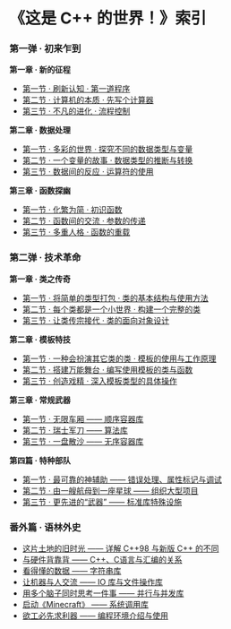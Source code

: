 # 《这是 C++ 的世界！》索引



### 第一弹 · 初来乍到

**第一章 · 新的征程**

* [第一节 · 刷新认知 · 第一道程序](1-1/1-1-1.md)
* [第二节 · 计算机的本质 · 先写个计算器](1-1/1-1-2.md)
* [第三节 · 不凡的进化 · 流程控制](1-1/1-1-3.md)

**第二章 · 数据处理**

* [第一节 · 多彩的世界 · 探究不同的数据类型与变量](1-2/1-2-1.md)
* [第二节 · 一个变量的故事 · 数据类型的推断与转换](1-2/1-2-2.md)
* [第三节 · 数据间的反应 · 运算符的使用](1-2/1-2-3.md)

**第三章 · 函数探幽**

* [第一节 · 化繁为简 · 初识函数](1-3/1-3-1.md)
* [第二节 · 函数间的交流 · 参数的传递](1-3/1-3-2.md)
* [第三节 · 多重人格 · 函数的重载](1-3/1-3-3.md)

### 第二弹 · 技术革命

**第一章 · 类之传奇**

* [第一节 · 将简单的类型打包 · 类的基本结构与使用方法](2-1/2-1-1.md)
* [第二节 · 每个类都是一个小世界 · 构建一个完整的类](2-1/2-1-2.md)
* [第三节 · 让类传宗接代 · 类的面向对象设计](2-1/2-1-3.md)

**第二章 · 模板特技**

* [第一节 · 一种会扮演其它类的类 · 模板的使用与工作原理](2-2/2-2-1.md)
* [第二节 · 搭建万能舞台 · 编写使用模板的类与函数](2-2/2-2-2.md)
* [第三节 · 创造戏精 · 深入模板类型的具体操作](2-2/2-2-3.md)

**第三章 · 常规武器**

* [第一节 · 无限车厢 —— 顺序容器库](2-3/2-3-1.md)
* [第二节 · 瑞士军刀 —— 算法库](2-3/2-3-2.md)
* [第三节 · 一盘散沙 —— 无序容器库](2-3/2-3-3.md)

**第四篇 · 特种部队**

* [第一节 · 最可靠的神辅助 —— 错误处理、属性标记与调试](2-4/2-4-1.md)
* [第二节 · 由一艘航母到一座星球 —— 组织大型项目](2-4/2-4-2.md)
* [第三节 · 更先进的“武器” —— 标准库特殊设施](2-4/2-4-3.md)

### 番外篇 · 语林外史

* [这片土地的旧时光 —— 详解 C++98 与新版 C++ 的不同](3/3-1.md)
* [与硬件背靠背 —— C++、C语言与汇编的关系](3/3-2.md)
* [看得懂的数据 —— 字符串库](3/3-3.md)
* [让机器与人交流 —— IO 库与文件操作库](3/3-4.md)
* [用多个脑子同时思考一件事 —— 并行与并发库](3/3-5.md)
* [启动《Minecraft》 —— 系统调用库](3/3-6.md)
* [欲工必先求利器 —— 编程环境介绍与使用](3/3-7.md)

